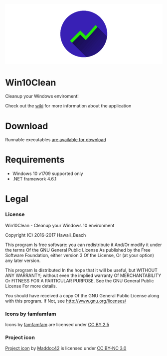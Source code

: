 ![Image preview](image.png)

# Win10Clean
Cleanup your Windows enviroment!

Check out the [wiki](https://github.com/ElPumpo/Win10Clean/wiki) for more information about the application

# Download
Runnable executables [are available for download](https://github.com/ElPumpo/Win10Clean/releases)

# Requirements
+ Windows 10 v1709 supported only
+ .NET framework 4.6.1

# Legal
### License
Win10Clean - Cleanup your Windows 10 environment

Copyright (C) 2016-2017 Hawaii_Beach

This program Is free software: you can redistribute it And/Or modify it under the terms Of the GNU General Public License As published by the Free Software Foundation, either version 3 Of the License, Or (at your option) any later version.

This program Is distributed In the hope that it will be useful, but WITHOUT ANY WARRANTY; without even the implied warranty Of MERCHANTABILITY Or FITNESS FOR A PARTICULAR PURPOSE. See the GNU General Public License For more details.

You should have received a copy Of the GNU General Public License along with this program. If Not, see <http://www.gnu.org/licenses/>

### Icons by famfamfam
Icons by [famfamfam](http://famfamfam.com) are licensed under [CC BY 2.5](https://creativecommons.org/licenses/by/2.5/)

### Project icon
[Project icon](https://github.com/Maddoc42/Android-Material-Icon-Generator) by [Maddoc42](https://github.com/Maddoc42) is licensed under [CC BY-NC 3.0](https://creativecommons.org/licenses/by-nc/3.0/)
